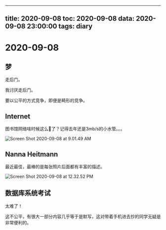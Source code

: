 
---
title: 2020-09-08
toc: 2020-09-08
data: 2020-09-08 23:00:00
tags: diary
---


# 2020-09-08

## 梦

走后门。

我讨厌走后门。

要以公平的方式竞争，即便是畸形的竞争。

## Internet

图书馆网络啥时候这么🐂了？记得去年还是3mb/s的小水管。。。

![Screen Shot 2020-09-08 at 9.01.49 AM](https://tva1.sinaimg.cn/large/007S8ZIlgy1giiyrxrcihj306i022mx5.jpg)

## Nanna Heitmann

最近最佳，最棒的是每张照片后面都有丰富的描述。



![Screen Shot 2020-09-08 at 12.32.52 PM](https://tva1.sinaimg.cn/large/007S8ZIlly1gij4vtsxvqj317y0u07wi.jpg)

## 数据库系统考试

太难了！

这不公平，有很大一部分内容几乎等于是默写，这对带着手机进去抄的同学无疑是非常便利的。

